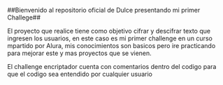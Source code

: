 ##Bienvenido al repositorio oficial de Dulce presentando mi primer Challege##


El proyecto que realice tiene como objetivo cifrar y descifrar texto que ingresen los usuarios, en este caso es mi primer challenge en un curso mpartido por Alura,
mis conocimientos son basicos pero ire practicando para mejorar este y mas proyectos que se vienen.

El challenge encriptador cuenta con comentarios dentro del codigo para que el codigo sea entendido por cualquier usuario 
